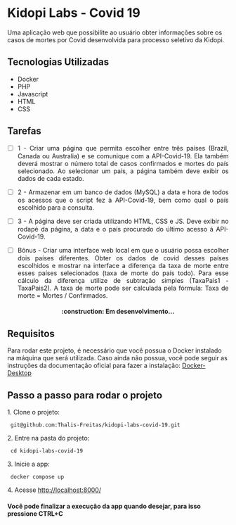 # Kidopi Labs - Covid 19

Uma aplicação web que possibilite ao usuário obter informações sobre os casos de mortes por Covid desenvolvida para processo seletivo da Kidopi.

## Tecnologias Utilizadas

* Docker
* PHP
* Javascript
* HTML
* CSS

## Tarefas
<div align="justify">

- [ ] 1 - Criar uma página que permita escolher entre três países (Brazil, Canada ou Australia) e se comunique com a API-Covid-19. Ela também deverá mostrar o número total de casos confirmados e mortes do país selecionado. Ao selecionar um país, a página também deve exibir os dados de cada estado.

- [ ] 2 - Armazenar em um banco de dados (MySQL) a data e hora de todos os acessos que o script fez à API-Covid-19, bem como qual o país escolhido para a consulta.

- [ ] 3 - A página deve ser criada utilizando HTML, CSS e JS. Deve exibir no rodapé da página, a data e o país procurado do último acesso à API-Covid-19.

- [ ] Bônus - Criar uma interface web local em que o usuário possa escolher dois países diferentes. Obter os dados de covid desses países escolhidos e mostrar na interface a diferença da taxa de morte entre esses países selecionados (taxa de morte do país todo). Para esse cálculo da diferença utilize de subtração simples (TaxaPais1 - TaxaPais2). A taxa de morte pode ser calculada pela fórmula: Taxa de morte = Mortes / Confirmados.
</div>

<h4 align="center">
:construction: Em desenvolvimento...
</h4>

## Requisitos

Para rodar este projeto, é necessário que você possua o Docker instalado na máquina que será utilizada. Caso ainda não possua, você pode seguir as instruções da documentação oficial para fazer a instalação: [Docker-Desktop](https://www.docker.com/products/docker-desktop/)

## Passo a passo para rodar o projeto

<p align = "justify"> 1. Clone o projeto: </p>

```
 git@github.com:Thalis-Freitas/kidopi-labs-covid-19.git
```

<p align = "justify"> 2. Entre na pasta do projeto: </p>

```
 cd kidopi-labs-covid-19
```

<p align = "justify"> 3. Inicie a app: </p>

```
 docker compose up
```

<p> 4. Acesse <a href="http://localhost:8000/"> http://localhost:8000/</a></p>

#### Você pode finalizar a execução da app quando desejar, para isso pressione CTRL+C